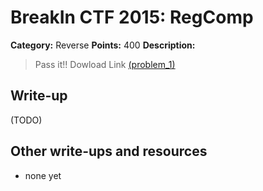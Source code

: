 # BreakIn CTF 2015: RegComp

**Category:** Reverse
**Points:** 400
**Description:**

> Pass it!! Dowload Link [(problem_1)](problem_1)

## Write-up

(TODO)

## Other write-ups and resources

* none yet
